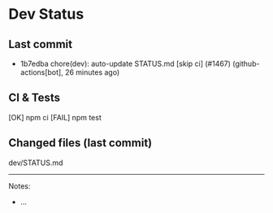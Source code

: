 # Dev Status

## Last commit
- 1b7edba chore(dev): auto-update STATUS.md [skip ci] (#1467) (github-actions[bot], 26 minutes ago)
## CI & Tests
[OK] npm ci
[FAIL] npm test

## Changed files (last commit)
dev/STATUS.md

---
Notes:
- ...
